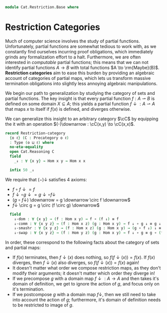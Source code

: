 <!--
```agda
open import Cat.Prelude
import Cat.Reasoning
```
-->

```agda
module Cat.Restriction.Base where
```


# Restriction Categories

Much of computer science involves the study of partial functions.
Unfortunately, partial functions are somewhat tedious to work with, as
we constantly find ourselves incurring proof obligations, which
immediately grinds any formalization effort to a halt. Furthermore,
we are often interested in *computable* partial functions; this means that
we can not identify partial functions $A \to B$ with total functions
$A \to \rm{Maybe}(B)$. **Restriction categories** aim to ease this burden
by providing an algebraic account of categories of partial maps, which
lets us transform massive termination obligations into slightly less
annoying algebraic manipulations.

We begin our path to generalization by studying the category of sets
and partial functions. The key insight is that every partial function
$f : A \rightharpoonup B$ is defined on some domain $X \subseteq A$;
this yields a partial function $f \downarrow : A \rightharpoonup A$
that maps $x$ to itself if $f(x)$ is defined, and diverges otherwise.

<!-- [TODO: Reed M, 01/08/2023] Add link to partial maps -->

We can generalize this insight to an arbitrary category $\cC$ by equipping
the it with an operation $(-)\downarrow : \cC(x,y) \to \cC(x,x)$.


```agda
record Restriction-category
  {o ℓ} (C : Precategory o ℓ)
  : Type (o ⊔ ℓ) where
  no-eta-equality
  open Cat.Reasoning C
  field
    _↓ : ∀ {x y} → Hom x y → Hom x x

  infix 50 _↓
```

We require that $(-)\downarrow$ satisfies 4 axioms:
- $f \circ f \downarrow = f$
- $f \downarrow \circ g \downarrow = g \downarrow \circ f \downarrow$
- $(g \circ f \downarrow$) \downarrow = g \downarrow \circ f \downarrow$
- $f \downarrow$ \circ g = g \circ (f \circ g) \downarrow$

```agda
  field
    ↓-dom : ∀ {x y} → (f : Hom x y) → f ∘ (f ↓) ≡ f
    ↓-comm : ∀ {x y z} → (f : Hom x z) (g : Hom x y) → f ↓ ∘ g ↓ ≡ g ↓ ∘ f ↓
    ↓-smashr : ∀ {x y z} → (f : Hom x z) (g : Hom x y) → (g ∘ f ↓) ↓ ≡ g ↓ ∘ f ↓
    ↓-swap : ∀ {x y z} → (f : Hom y z) (g : Hom x y) → f ↓ ∘ g ≡ g ∘ (f ∘ g) ↓
```

In order, these correspond to the following facts about the category
of sets and partial maps:
- If $f(x)$ terminates, then $f\downarrow(x)$ does nothing, so
  $f (f\downarrow(x)) = f(x)$. If $f(x)$ diverges, then $f\downarrow(x)$
  also diverges, so $f (f\downarrow(x)) = f(x)$ again!
- It doesn't matter what order we compose restriction maps, as they
  don't modify their arguments; it doesn't matter which order they
  diverge in!
- If we precompose $g$ with a domain map $f \downarrow : A \to A$ and then
  takes it's domain of definition, we get to ignore the action of
  $g$, and focus only on it's termination.
- If we postcompose $g$ with a domain map $f \downarrow$, then
  we still need to take into account the action of $g$; furthermore, it's
  domain of definition needs to be restricted to image of $g$.

